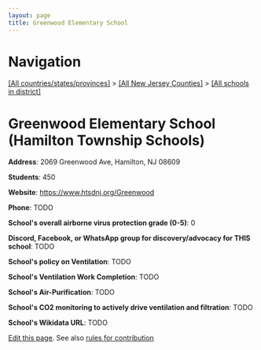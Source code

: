 ```yaml
---
layout: page
title: Greenwood Elementary School
---
```

# Navigation

[[All countries/states/provinces]](../../..) > [[All New Jersey Counties]](../..) > [[All schools in district]](..)

# Greenwood Elementary School (Hamilton Township Schools)

**Address**: 2069 Greenwood Ave, Hamilton, NJ 08609

**Students**: 450

**Website**: <https://www.htsdnj.org/Greenwood>

**Phone**: TODO

**School's overall airborne virus protection grade (0-5)**: 0

**Discord, Facebook, or WhatsApp group for discovery/advocacy for THIS school**: TODO

**School's policy on Ventilation**: TODO

**School's Ventilation Work Completion**: TODO

**School's Air-Purification**: TODO

**School's CO2 monitoring to actively drive ventilation and filtration**: TODO

**School's Wikidata URL**: TODO


[Edit this page](https://github.com/ventilate-schools/NJ/edit/main/./Hamilton_Township_Schools/Greenwood_Elementary_School.md). See also [rules for contribution](../../../contribution-rules/)